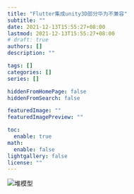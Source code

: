 ```yaml
---
title: "Flutter集成unity3D部分华为不兼容"
subtitle: ""
date: 2021-12-13T15:55:27+08:00
lastmod: 2021-12-13T15:55:27+08:00
# draft: true
authors: []
description: ""

tags: []
categories: []
series: []

hiddenFromHomePage: false
hiddenFromSearch: false

featuredImage: ""
featuredImagePreview: ""

toc:
  enable: true
math:
  enable: false
lightgallery: false
license: ""
---
```


<!--more-->

![堆模型](/堆模型.png)